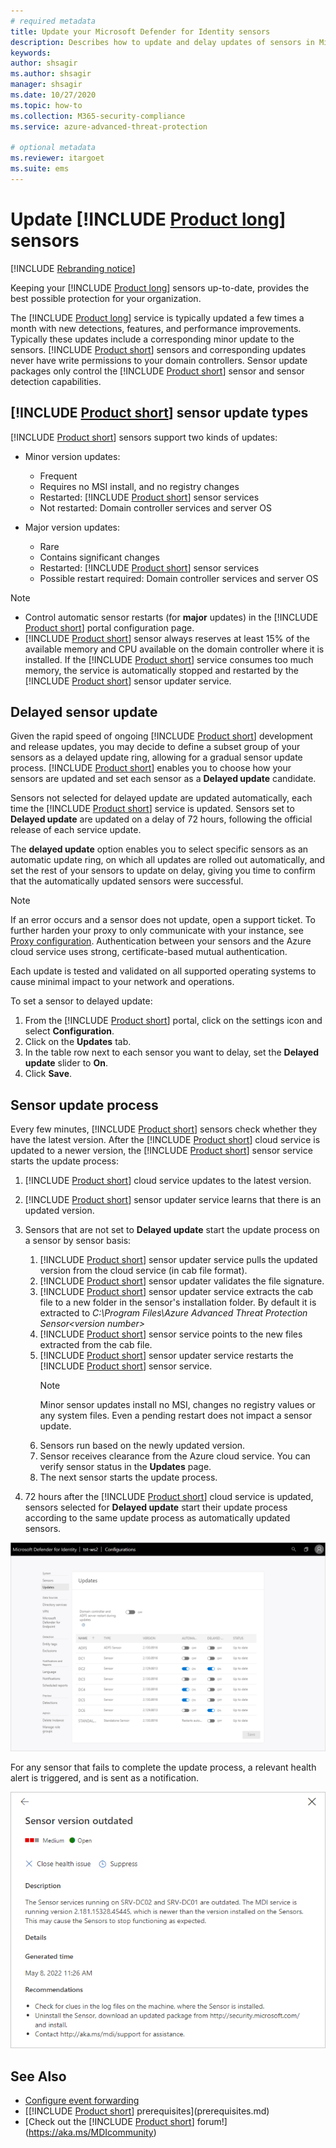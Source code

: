 ```yaml
---
# required metadata
title: Update your Microsoft Defender for Identity sensors
description: Describes how to update and delay updates of sensors in Microsoft Defender for Identity.
keywords:
author: shsagir
ms.author: shsagir
manager: shsagir
ms.date: 10/27/2020
ms.topic: how-to
ms.collection: M365-security-compliance
ms.service: azure-advanced-threat-protection

# optional metadata
ms.reviewer: itargoet
ms.suite: ems
---
```


# Update [!INCLUDE [Product long](includes/product-long.md)] sensors

[!INCLUDE [Rebranding notice](includes/rebranding.md)]

Keeping your [!INCLUDE [Product long](includes/product-long.md)] sensors up-to-date, provides the best possible protection for your organization.

The [!INCLUDE [Product long](includes/product-long.md)] service is typically updated a few times a month with new detections, features, and  performance improvements. Typically these updates include a corresponding minor update to the sensors. [!INCLUDE [Product short](includes/product-short.md)] sensors and corresponding updates never have write permissions to your domain controllers. Sensor update packages only control the [!INCLUDE [Product short](includes/product-short.md)] sensor and sensor detection capabilities.

## [!INCLUDE [Product short](includes/product-short.md)] sensor update types

[!INCLUDE [Product short](includes/product-short.md)] sensors support two kinds of updates:

- Minor version updates:
  - Frequent
  - Requires no MSI install, and no registry changes
  - Restarted: [!INCLUDE [Product short](includes/product-short.md)] sensor services
  - Not restarted: Domain controller services and server OS

- Major version updates:
  - Rare
  - Contains significant changes
  - Restarted: [!INCLUDE [Product short](includes/product-short.md)] sensor services
  - Possible restart required: Domain controller services and server OS

> [!NOTE]
>
> - Control automatic sensor restarts (for **major** updates) in the [!INCLUDE [Product short](includes/product-short.md)] portal configuration page.
> - [!INCLUDE [Product short](includes/product-short.md)] sensor always reserves at least 15% of the available memory and CPU available on the domain controller where it is installed. If the [!INCLUDE [Product short](includes/product-short.md)] service consumes too much memory, the service is automatically stopped and restarted by the [!INCLUDE [Product short](includes/product-short.md)] sensor updater service.

## Delayed sensor update

Given the rapid speed of ongoing [!INCLUDE [Product short](includes/product-short.md)] development and release updates, you may decide to define a subset group of your sensors as a delayed update ring, allowing for a gradual sensor update process. [!INCLUDE [Product short](includes/product-short.md)] enables you to choose how your sensors are updated and set each sensor as a **Delayed update** candidate.

Sensors not selected for delayed update are updated automatically, each time the [!INCLUDE [Product short](includes/product-short.md)] service is updated. Sensors set to **Delayed update** are updated on a delay of 72 hours, following the official release of each service update.

The **delayed update** option enables you to select specific sensors as an automatic update ring, on which all updates are rolled out automatically, and set the rest of your sensors to update on delay, giving you time to confirm that the automatically updated sensors were successful.

> [!NOTE]
> If an error occurs and a sensor does not update, open a support ticket. To further harden your proxy to only communicate with your instance, see [Proxy configuration](configure-proxy.md).
Authentication between your sensors and the Azure cloud service uses strong, certificate-based mutual authentication.

Each update is tested and validated on all supported operating systems to cause minimal impact to your network and operations.

To set a sensor to delayed update:

1. From the [!INCLUDE [Product short](includes/product-short.md)] portal, click on the settings icon and select **Configuration**.
1. Click on the **Updates** tab.
1. In the table row next to each sensor you want to delay, set the **Delayed update** slider to **On**.
1. Click **Save**.

## Sensor update process

Every few minutes, [!INCLUDE [Product short](includes/product-short.md)] sensors check whether they have the latest version. After the [!INCLUDE [Product short](includes/product-short.md)] cloud service is updated to a newer version, the [!INCLUDE [Product short](includes/product-short.md)] sensor service starts the update process:

1. [!INCLUDE [Product short](includes/product-short.md)] cloud service updates to the latest version.
1. [!INCLUDE [Product short](includes/product-short.md)] sensor updater service learns that there is an updated version.
1. Sensors that are not set to **Delayed update** start the update process on a sensor by sensor basis:
    1. [!INCLUDE [Product short](includes/product-short.md)] sensor updater service pulls the updated version from the cloud service (in cab file format).
    1. [!INCLUDE [Product short](includes/product-short.md)] sensor updater validates the file signature.
    1. [!INCLUDE [Product short](includes/product-short.md)] sensor updater service extracts the cab file to a new folder in the sensor's installation folder. By default it is extracted to *C:\Program Files\Azure Advanced Threat Protection Sensor\<version number>*
    1. [!INCLUDE [Product short](includes/product-short.md)] sensor service points to the new files extracted from the cab file.
    1. [!INCLUDE [Product short](includes/product-short.md)] sensor updater service restarts the [!INCLUDE [Product short](includes/product-short.md)] sensor service.
        > [!NOTE]
        > Minor sensor updates install no MSI, changes no registry values or any system files. Even a pending restart does not impact a sensor update.
    1. Sensors run based on the newly updated version.
    1. Sensor receives clearance from the Azure cloud service. You can verify sensor status in the **Updates** page.
    1. The next sensor starts the update process.

1. 72 hours after the [!INCLUDE [Product short](includes/product-short.md)] cloud service is updated, sensors selected for **Delayed update** start their update process according to the same update process as automatically updated sensors.

![Sensor update](media/sensor-update.png)

For any sensor that fails to complete the update process, a relevant health alert is triggered, and is sent as a notification.

![Sensor update failure](media/sensor-outdated.png)

## See Also

- [Configure event forwarding](configure-event-forwarding.md)
- [[!INCLUDE [Product short](includes/product-short.md)] prerequisites](prerequisites.md)
- [Check out the [!INCLUDE [Product short](includes/product-short.md)] forum!](https://aka.ms/MDIcommunity)
